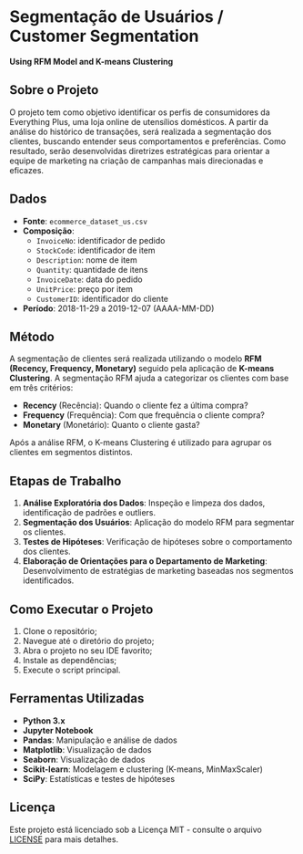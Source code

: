 # Segmentação de Usuários / Customer Segmentation
**Using RFM Model and K-means Clustering**

## Sobre o Projeto

O projeto tem como objetivo identificar os perfis de consumidores da Everything Plus, uma loja online de utensílios domésticos. A partir da análise do histórico de transações, será realizada a segmentação dos clientes, buscando entender seus comportamentos e preferências. Como resultado, serão desenvolvidas diretrizes estratégicas para orientar a equipe de marketing na criação de campanhas mais direcionadas e eficazes.

## Dados

- **Fonte**: `ecommerce_dataset_us.csv`  
- **Composição**:
  - `InvoiceNo`: identificador de pedido  
  - `StockCode`: identificador de item  
  - `Description`: nome de item  
  - `Quantity`: quantidade de itens  
  - `InvoiceDate`: data do pedido  
  - `UnitPrice`: preço por item  
  - `CustomerID`: identificador do cliente
- **Período**: 2018-11-29 a 2019-12-07 (AAAA-MM-DD)

## Método

A segmentação de clientes será realizada utilizando o modelo **RFM (Recency, Frequency, Monetary)** seguido pela aplicação de **K-means Clustering**. A segmentação RFM ajuda a categorizar os clientes com base em três critérios:
- **Recency** (Recência): Quando o cliente fez a última compra?
- **Frequency** (Frequência): Com que frequência o cliente compra?
- **Monetary** (Monetário): Quanto o cliente gasta?

Após a análise RFM, o K-means Clustering é utilizado para agrupar os clientes em segmentos distintos.

## Etapas de Trabalho

1. **Análise Exploratória dos Dados**: Inspeção e limpeza dos dados, identificação de padrões e outliers.
2. **Segmentação dos Usuários**: Aplicação do modelo RFM para segmentar os clientes.
3. **Testes de Hipóteses**: Verificação de hipóteses sobre o comportamento dos clientes.
4. **Elaboração de Orientações para o Departamento de Marketing**: Desenvolvimento de estratégias de marketing baseadas nos segmentos identificados.

## Como Executar o Projeto

1. Clone o repositório;
2. Navegue até o diretório do projeto;
3. Abra o projeto no seu IDE favorito;
4. Instale as dependências;
5. Execute o script principal.

## Ferramentas Utilizadas

- **Python 3.x**
- **Jupyter Notebook**
- **Pandas**: Manipulação e análise de dados
- **Matplotlib**: Visualização de dados
- **Seaborn**: Visualização de dados
- **Scikit-learn**: Modelagem e clustering (K-means, MinMaxScaler)
- **SciPy**: Estatísticas e testes de hipóteses

## Licença

Este projeto está licenciado sob a Licença MIT - consulte o arquivo [LICENSE](LICENSE) para mais detalhes.
